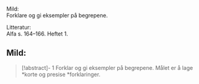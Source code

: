 Mild:  
Forklare og gi eksempler på begrepene.  
  
Litteratur:  
Alfa s. 164–166. Heftet 1.  
  
## Mild: 

> [!abstract]- 1
> Forklar og gi eksempler på begrepene. Målet er å lage *korte og presise *forklaringer.

